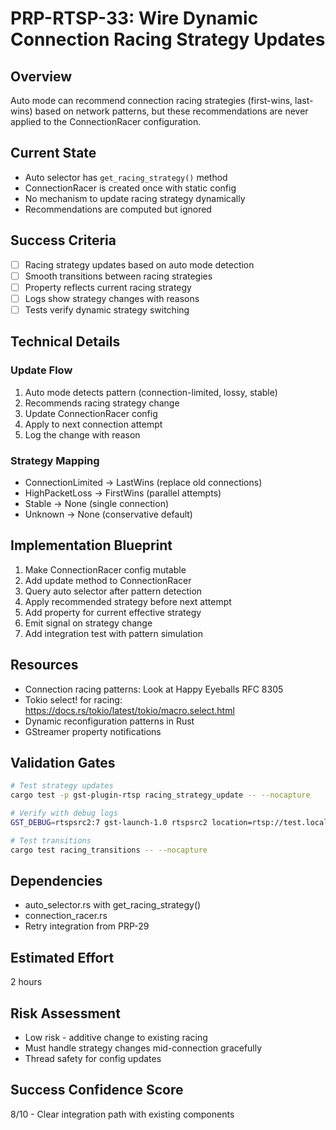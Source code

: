 # PRP-RTSP-33: Wire Dynamic Connection Racing Strategy Updates

## Overview
Auto mode can recommend connection racing strategies (first-wins, last-wins) based on network patterns, but these recommendations are never applied to the ConnectionRacer configuration.

## Current State
- Auto selector has `get_racing_strategy()` method
- ConnectionRacer is created once with static config
- No mechanism to update racing strategy dynamically
- Recommendations are computed but ignored

## Success Criteria
- [ ] Racing strategy updates based on auto mode detection
- [ ] Smooth transitions between racing strategies
- [ ] Property reflects current racing strategy
- [ ] Logs show strategy changes with reasons
- [ ] Tests verify dynamic strategy switching

## Technical Details

### Update Flow
1. Auto mode detects pattern (connection-limited, lossy, stable)
2. Recommends racing strategy change
3. Update ConnectionRacer config
4. Apply to next connection attempt
5. Log the change with reason

### Strategy Mapping
- ConnectionLimited → LastWins (replace old connections)
- HighPacketLoss → FirstWins (parallel attempts)
- Stable → None (single connection)
- Unknown → None (conservative default)

## Implementation Blueprint
1. Make ConnectionRacer config mutable
2. Add update method to ConnectionRacer
3. Query auto selector after pattern detection
4. Apply recommended strategy before next attempt
5. Add property for current effective strategy
6. Emit signal on strategy change
7. Add integration test with pattern simulation

## Resources
- Connection racing patterns: Look at Happy Eyeballs RFC 8305
- Tokio select! for racing: https://docs.rs/tokio/latest/tokio/macro.select.html
- Dynamic reconfiguration patterns in Rust
- GStreamer property notifications

## Validation Gates
```bash
# Test strategy updates
cargo test -p gst-plugin-rtsp racing_strategy_update -- --nocapture

# Verify with debug logs
GST_DEBUG=rtspsrc2:7 gst-launch-1.0 rtspsrc2 location=rtsp://test.local retry-strategy=auto 2>&1 | grep -i "racing"

# Test transitions
cargo test racing_transitions -- --nocapture
```

## Dependencies
- auto_selector.rs with get_racing_strategy()
- connection_racer.rs
- Retry integration from PRP-29

## Estimated Effort
2 hours

## Risk Assessment
- Low risk - additive change to existing racing
- Must handle strategy changes mid-connection gracefully
- Thread safety for config updates

## Success Confidence Score
8/10 - Clear integration path with existing components
